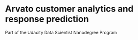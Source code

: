 # Arvato customer analytics and response prediction
 Part of the Udacity Data Scientist Nanodegree Program
